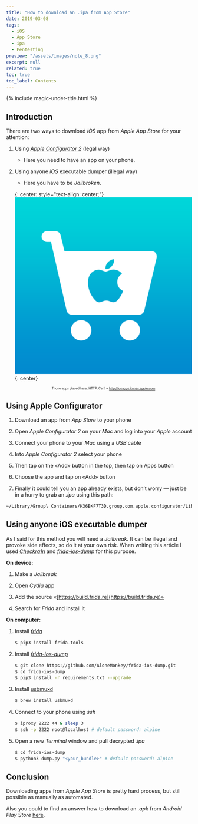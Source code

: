 ```yaml
---
title: "How to download an .ipa from App Store"
date: 2019-03-08
tags:
  - iOS
  - App Store
  - ipa
  - Pentesting
preview: "/assets/images/note_8.png"
excerpt: null
related: true
toc: true
toc_label: Contents
---
```


{% include magic-under-title.html %}

## Introduction

There are two ways to download *iOS* app from *Apple App Store* for your attention:

1. Using [*Apple Configurator 2*](https://medium.com/r/?url=https%3A%2F%2Fitunes.apple.com%2Fus%2Fapp%2Fapple-configurator-2%2Fid1037126344) (legal way)

    - Here you need to have an app on your phone.

2. Using anyone *iOS* executable dumper (illegal way)

    - Here you have to be *Jailbroken*.

    {: center: style="text-align: center;"}
    ![Xcode image](/assets/images/note_8_1.png)
    {: center}
    <p align="center" style="font-size:60%;">Those apps placed here. HTTP, Carl! ~ <a href="http://iosapps.itunes.apple.com">http://iosapps.itunes.apple.com</a></p>

## Using Apple Configurator

1. Download an app from *App Store* to your phone

2. Open *Apple Configurator 2* on your *Mac* and log into your *Apple* account

3. Connect your phone to your *Mac* using a *USB* cable

4. Into *Apple Configurator 2* select your phone

5. Then tap on the «Add» button in the top, then tap on Apps button

6. Choose the app and tap on «Add» button

7. Finally it could tell you an app already exists, but don’t worry — just be in a hurry to grab an *.ipa* using this path:

```bash
~/Library/Group\ Containers/K36BKF7T3D.group.com.apple.configurator/Library/Caches/Assets/TemporaryItems/MobileApps/
```

## Using anyone iOS executable dumper

As I said for this method you will need a *Jailbreak*. It can be illegal and provoke side effects, so do it at your own risk. When writing this article I used [*Checkra1n*](https://cydia-app.com/checkrain/) and [*frida-ios-dump*](https://github.com/AloneMonkey/frida-ios-dump) for this purpose.

**On device:**

1. Make a *Jailbreak*

2. Open *Cydia* app

3. Add the source «[https://build.frida.re](https://build.frida.re)»

4. Search for *Frida* and install it

**On computer:**

1. Install [*frida*](https://frida.re/)

    ```bash
    $ pip3 install frida-tools
    ```

2. Install [*frida-ios-dump*](https://github.com/AloneMonkey/frida-ios-dump)

    ```bash
    $ git clone https://github.com/AloneMonkey/frida-ios-dump.git
    $ cd frida-ios-dump
    $ pip3 install -r requirements.txt --upgrade
    ```

3. Install [usbmuxd](https://iphonedevwiki.net/index.php/SSH_Over_USB)

    ```bash
    $ brew install usbmuxd
    ```

4. Connect to your phone using *ssh*

    ```bash
    $ iproxy 2222 44 & sleep 3
    $ ssh -p 2222 root@localhost # default password: alpine
    ```

5. Open a new *Terminal* window and pull decrypted *.ipa*

    ```bash
    $ cd frida-ios-dump
    $ python3 dump.py "<your_bundle>" # default password: alpine
    ```

## Conclusion

Downloading apps from *Apple App Store* is pretty hard process, but still possible as manually as automated.

Also you could to find an answer how to download an *.apk* from *Android Play Store* [here](/note-7/).
